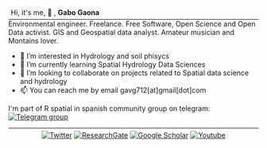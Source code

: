 <div style="padding:5px 5px; border-bottom:solid 1px">
Hi, it's me, 👋 , <b>Gabo Gaona</b>
</div>
Environmental engineer. Freelance. Free Software, Open Science and Open
Data activist. GIS and Geospatial data analyst.  Amateur musician and Montains lover. 

- 👀 I’m interested in Hydrology and soil phisycs
- 🌱 I’m currently learning Spatial Hydrology Data Sciences
- 💞️ I’m looking to collaborate on projects related to Spatial data science and hydrology
- 📫 You can reach me by email gavg712[at]gmail[dot]com 

I'm part of R spatial in spanish community group on telegram:  <a href="https://t.me/rspatial_es"><img src="https://img.shields.io/badge/-R Espacial_ES-3e3e3e?style=flat&logo=Telegram&logoColor=#ffffff" alt="Telegram group"></a>

<!---
gavg712/gavg712 is a ✨ special ✨ repository because its `README.md` (this file) appears on your GitHub profile.
You can click the Preview link to take a look at your changes.
--->
<div align="center" style="padding-top:5px;border-top:solid 1px">
  <a href="https://twitter.com/gavg712"><img src="https://img.shields.io/badge/-Twitter-3e3e3e?style=flat&logo=twitter&logoColor=white" alt="Twitter"></a>
  <a href="https://www.researchgate.net/profile/Gabriel-Gaona"><img src="https://img.shields.io/badge/-ResearchGate-3e3e3e?style=flat&logo=researchgate&logoColor=white" alt="ResearchGate"></a>
  <a href="https://scholar.google.pl/citations?user=MRz8ICoAAAAJ&hl=en"><img src="https://img.shields.io/badge/-Google Scholar-3e3e3e?style=flat&logo=google-scholar&logoColor=white" alt="Google Scholar"></a>
  <a href="https://ec.linkedin.com/in/gavg712"><img src="https://img.shields.io/badge/-Linkedin-3e3e3e?style=flat&logo=Linkedin&logoColor=white" alt="Youtube"></a>
</div>